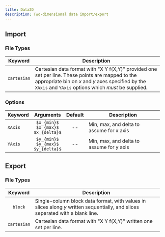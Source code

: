 ```yaml
---
title: Data2D
description: Two-dimensional data import/export
---
```


## Import

### File Types

|Keyword|Description|
|:---:|-----------|
|`cartesian`|Cartesian data format with "X Y f(X,Y)" provided one set per line. These points are mapped to the appropriate bin on $x$ and $y$ axes specified by the `XAxis` and `YAxis` options which *must* be supplied.|

### Options

|Keyword|Arguments|Default|Description|
|:------|:--:|:-----:|-----------|
|`XAxis`|`$x_{min}$`</br>`$x_{max}$`</br>`$x_{delta}$`|--|Min, max, and delta to assume for x axis|
|`YAxis`|`$y_{min}$`</br>`$y_{max}$`</br>`$y_{delta}$`|--|Min, max, and delta to assume for y axis|

## Export

### File Types

|Keyword|Description|
|:---:|-----------|
|`block`|Single-column block data format, with values in slices along $y$ written sequentially, and slices separated with a blank line.|
|`cartesian`|Cartesian data format with "X Y f(X,Y)" written one set per line.|
